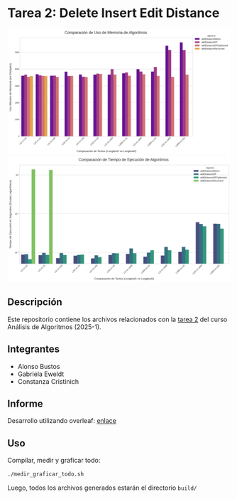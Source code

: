 # Tarea 2: Delete Insert Edit Distance

![memoria](./doc/grafico_memoria.png)
![tiempo](./doc/grafico_tiempo.png)

## Descripción

Este repositorio contiene los archivos relacionados con la [tarea 2](doc/tarea2.pdf)
del curso Análisis de Algoritmos (2025-1).

## Integrantes

- Alonso Bustos
- Gabriela Eweldt
- Constanza Cristinich

## Informe

Desarrollo utilizando overleaf: [enlace](https://www.overleaf.com/read/wmmcspxqnzsr#c7e606)

## Uso

Compilar, medir y graficar todo:

```bash
./medir_graficar_todo.sh
```

Luego, todos los archivos generados estarán el directorio `build/`
